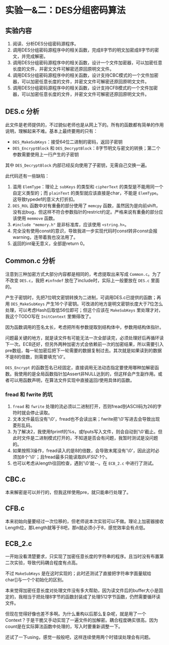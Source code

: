 # 实验一&二：DES分组密码算法

## 实验内容

1. 阅读、分析DES分组密码源程序。
2. 调用DES分组密码源程序中的相关函数，完成8字节的明文加密成8字节的密文，并完成解密。
3. 调用DES分组密码源程序中的相关函数，设计一个文件加密器，可以加密任意长度的文件，并密文文件可解密还原回原明文文件。
4. 调用DES分组密码源程序中的相关函数，设计支持CBC模式的一个文件加密器，可以加密任意长度的文件，并密文文件可解密还原回原明文文件。
5. 调用DES分组密码源程序中的相关函数，设计支持CFB模式的一个文件加密器，可以加密任意长度的文件，并密文文件可解密还原回原明文文件。

## DES.c 分析

此文件是老师提供的，不过貌似老师也是从网上下的。所有的函数都有简单的作用说明，理解起来不难。基本上最终要用的只有：

* `DES_MakeSubKeys`：接受64位二进制的密码，返回子密钥
* `DES_EncryptBlock` 和 `DES_DecryptBlock`：8字节明文与密文的转换；第二个参数需要使用上一行产生的子密钥

其中 `DES_DecryptBlock` 内部已经反向使用了子密钥，无需自己交换一遍。

此代码还有一些缺陷：

1. 滥用 `ElemType`：理论上 `subKeys` 的类型和 `cipherText` 的类型是不能用同一个自定义类型的；而 `plainText` 的类型就应该直接是char，不能是 `ElemType`。这导致typedef的意义大打折扣。
2. `DES_ROL` 函数中对有重叠的部分使用了 `memcpy` 函数，虽然因为是向前shift，没有出bug，但这样不符合参数指针的restrict约定。严格来说有重叠的部分应该使用 `memmove` 函数。
3. `#include "memory.h"` 是非标准库，应该使用 `<string.h>`。
4. 完全没有使用const的意识，导致我进一步实现代码时const转非const会报warning，连带着我也没法用了。
5. 返回的int毫无意义，全部是return 0。

## Common.c 分析

注意到三种加密方式大部分内容都是相同的，考虑提取出来写成 `Common.c`。为了不改变 `DES.c`，我把 `#infndef` 放在了include时，实际上一般要放在 `DES.c` 里面的。

产生子密钥时，先把7位明文密钥转换为二进制，可调用DES.c已提供的函数；再用 `DES_MakeSubKeys` 产生16个子密钥。可改进的地方是明文密钥长度大于7位怎么处理，可以考虑Hash后取低56位即可；但这个应该在 `MakeSubKeys` 里处理才对，我这个TODO写在 `InitContext` 里懒得改了。

因为函数调用的签名太长，考虑把所有参数提取到结构体中，参数用结构体指针。

问题最关键的地方，就是读文件有可能无法一次全部读完，必须处理好后再循环读下一次。ECB还好，但另外两种加密方式会依赖前一次的加密结果，所以需要引入pre数组，每一轮加密后把下一轮需要的数据复制过去。其次就是如果读到的数据不是8的倍数，则需要填充'\0'。

`DES_Encrypt` 的函数签名已经固定，直接调用无法动态指定要使用哪种加解密函数。我使用的是全局函数指针加Assert非NULL达到的，但这样会产生副作用。或者可以用函数声明，在算法文件实现中直接返回/使用具体的函数。

### fread 和 fwrite 的坑

1. `fread` 和 `fwrite` 处理的流必须以二进制打开，否则fread到ASCII码为26的字符时就会停止读取。
2. 文本文件最后没有'\0'，fread也不会读出来；fwrite把'\0'写进去会导致出现菱形乱码。
3. 为了解决2，我使用fprintf的%s，或fputs写入文件，则会自动到'\0'截止。但此时文件是二进制模式打开的，不知道是否会有问题，我暂时测试是没问题的。
4. 如果按照3操作，fread读入的是8的倍数，会导致末尾没有'\0'，因此这时必须加8个'\0'；且fread最多只能读取*BUFSIZ-1*个。
5. 也可以考虑从length往回检查，遇到'\0'就--。在 `ECB_2.c` 中进行了测试。

## CBC.c

本来解密是可以并行的，但我这样使用pre，就只能串行处理了。

## CFB.c

本来初始向量要经过一次位移的，但老师说本次实验可以不做。理论上加密器接收Length位，那Length就等于8吧，那n就必须小于8，感觉效率会有点低。

## ECB_2.c

一开始没看清楚要求，只实现了加密任意长度的字符串的程序。且当时没有布置第二次实验，导致代码耦合程度有点高。

不过 `MakeSubKeys` 是在这时实现的；此时还测试了直接把字符串字面量赋给char[]与一个个初始化的区别。

本来觉得加密任意长度对处理文件没有多大帮助，因为读文件后的buffer大小是固定的，我相当于把处理8字节的函数封装成了处理512字节函数，仍然需要循环读文件。

但现在觉得好像也差不多啊。为什么重构以后那么复杂呢，就是用了一个Context？于是干脆又手动实现了一遍文件的加解密。耦合程度确实很高。因为count是在实际算法函数中处理的，写入时要重新调整一下。

还试了一下using，感觉一般般吧，这样连续使用两个时错误处理会有问题。
